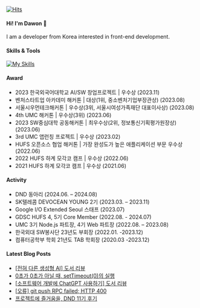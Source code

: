 [![Hits](https://hits.seeyoufarm.com/api/count/incr/badge.svg?url=https%3A%2F%2Fgithub.com%2FDawon00&count_bg=%23798D69&title_bg=%23FFFFFF&icon=&icon_color=%23E7E7E7&title=%F0%9F%90%88+%F0%9F%90%BE+&edge_flat=true)](https://hits.seeyoufarm.com)
#### Hi! I'm Dawon 👋

I am a developer from Korea interested in front-end development.

#### Skills & Tools

[![My Skills](https://skillicons.dev/icons?i=git,js,ts,react,nextjs,tailwind,vscode)](https://skillicons.dev)

#### Award
- 2023 한국외국어대학교 AI/SW 창업프로젝트 | 우수상 (2023.11) 
- 벤처스타트업 아카데미 해커톤 | 대상(1위, 중소벤처기업부장관상) (2023.08) 
- 서울시우먼테크해커톤 | 우수상(3위, 서울시여성가족재단 대표이사상) (2023.08) 
- 4th UMC 해커톤 | 우수상(3위) (2023.06) 
- 2023 SW중심대학 공동해커톤 | 최우수상(2위, 정보통신기획평가원장상) (2023.06) 
- 3rd UMC 앱런칭 프로젝트 | 우수상 (2023.02)
- HUFS 오픈소스 협업 해커톤 | 가장 완성도가 높은 애플리케이션 부문 우수상 (2022.06) 
- 2022 HUFS 하계 모각코 캠프 | 우수상 (2022.06)
- 2021 HUFS 하계 모각코 캠프 | 우수상 (2021.06) 


#### Activity
- DND 동아리 (2024.06. – 2024.08)
- SK텔레콤 DEVOCEAN YOUNG 2기 (2023.03. – 2023.11)
- Google I/O Extended Seoul 스태프 (2023.07)
- GDSC HUFS 4, 5기 Core Member (2022.08. - 2024.07)
- UMC 3기 Node.js 파트장, 4기 Web 파트장 (2022.08. – 2023.08)
- 한국외대 SW봉사단 23년도 부회장 (2022.01. -2023.12)
- 컴퓨터공학부 학회 21년도 TAB 학회장 (2020.03 -2023.12)



#### Latest Blog Posts

- [[전혀 다른 생성형 AI] 도서 리뷰](https://dawonny.tistory.com/487)
- [0초가 0초가 아닐 때, setTimeout(0)의 실행](https://dawonny.tistory.com/486)
- [[소프트웨어 개발에 ChatGPT 사용하기] 도서 리뷰](https://dawonny.tistory.com/485)
- [[오류] git push RPC failed; HTTP 400](https://dawonny.tistory.com/484)
- [프로젝트에 즐거움을, DND 11기 후기](https://dawonny.tistory.com/483)

